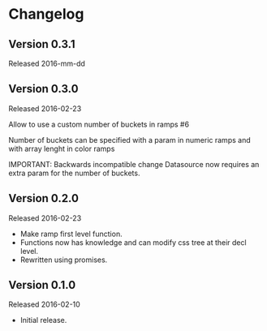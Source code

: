 # Changelog

## Version 0.3.1
Released 2016-mm-dd


## Version 0.3.0
Released 2016-02-23

Allow to use a custom number of buckets in ramps #6

Number of buckets can be specified with a param in numeric ramps
and with array lenght in color ramps

IMPORTANT: Backwards incompatible change
Datasource now requires an extra param for the number of buckets.


## Version 0.2.0
Released 2016-02-23

 - Make ramp first level function.
 - Functions now has knowledge and can modify css tree at their decl level.
 - Rewritten using promises.


## Version 0.1.0
Released 2016-02-10

 - Initial release.
